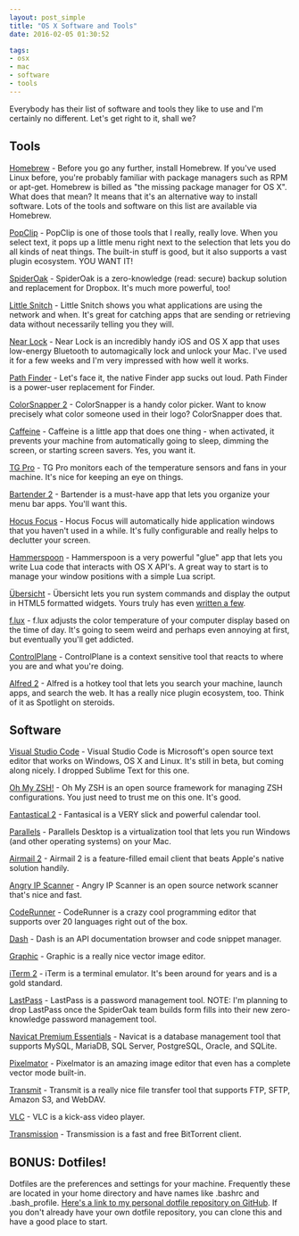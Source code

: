 ```yaml
---
layout: post_simple
title: "OS X Software and Tools"
date: 2016-02-05 01:30:52

tags:
- osx
- mac
- software
- tools
---
```


Everybody has their list of software and tools they like to use and I'm certainly no different. Let's get right to it, shall we?

## Tools

[Homebrew](http://brew.sh/) - Before you go any further, install Homebrew. If you've used Linux before, you're probably familiar with package managers such as RPM or apt-get. Homebrew is billed as "the missing package manager for OS X". What does that mean? It means that it's an alternative way to install software. Lots of the tools and software on this list are available via Homebrew.

[PopClip](https://pilotmoon.com/popclip/) - PopClip is one of those tools that I really, really love. When you select text, it pops up a little menu right next to the selection that lets you do all kinds of neat things. The built-in stuff is good, but it also supports a vast plugin ecosystem. YOU WANT IT!

[SpiderOak](https://spideroak.com/) - SpiderOak is a zero-knowledge (read: secure) backup solution and replacement for Dropbox. It's much more powerful, too!

[Little Snitch](https://www.obdev.at/products/littlesnitch/index.html) - Little Snitch shows you what applications are using the network and when. It's great for catching apps that are sending or retrieving data without necessarily telling you they will.

[Near Lock](http://nearlock.me/) - Near Lock is an incredibly handy iOS and OS X app that uses low-energy Bluetooth to automagically lock and unlock your Mac. I've used it for a few weeks and I'm very impressed with how well it works.

[Path Finder](http://www.cocoatech.com/pathfinder/) - Let's face it, the native Finder app sucks out loud. Path Finder is a power-user replacement for Finder.

[ColorSnapper 2](http://colorsnapper.com/) - ColorSnapper is a handy color picker. Want to know precisely what color someone used in their logo? ColorSnapper does that.

[Caffeine](http://lightheadsw.com/caffeine/) - Caffeine is a little app that does one thing - when activated, it prevents your machine from automatically going to sleep, dimming the screen, or starting screen savers. Yes, you want it.

[TG Pro](https://www.tunabellysoftware.com/tgpro/) - TG Pro monitors each of the temperature sensors and fans in your machine. It's nice for keeping an eye on things.

[Bartender 2](https://www.macbartender.com/) - Bartender is a must-have app that lets you organize your menu bar apps. You'll want this.

[Hocus Focus](http://hocusfoc.us/) - Hocus Focus will automatically hide application windows that you haven't used in a while. It's fully configurable and really helps to declutter your screen.

[Hammerspoon](http://www.hammerspoon.org/) - Hammerspoon is a very powerful "glue" app that lets you write Lua code that interacts with OS X API's. A great way to start is to manage your window positions with a simple Lua script.

[Übersicht](http://tracesof.net/uebersicht/) - Übersicht lets you run system commands and display the output in HTML5 formatted widgets. Yours truly has even [written a few](http://tracesof.net/uebersicht-widgets/#outdated-brew-formulae).

[f.lux](https://justgetflux.com/) - f.lux adjusts the color temperature of your computer display based on the time of day. It's going to seem weird and perhaps even annoying at first, but eventually you'll get addicted.

[ControlPlane](http://www.controlplaneapp.com/) - ControlPlane is a context sensitive tool that reacts to where you are and what you're doing.

[Alfred 2](https://www.alfredapp.com/) - Alfred is a hotkey tool that lets you search your machine, launch apps, and search the web. It has a really nice plugin ecosystem, too. Think of it as Spotlight on steroids.

## Software
[Visual Studio Code](https://code.visualstudio.com/) - Visual Studio Code is Microsoft's open source text editor that works on Windows, OS X and Linux. It's still in beta, but coming along nicely. I dropped Sublime Text for this one.

[Oh My ZSH!](http://ohmyz.sh/) - Oh My ZSH is an open source framework for managing ZSH configurations. You just need to trust me on this one. It's good.

[Fantastical 2](https://flexibits.com/fantastical) - Fantasical is a VERY slick and powerful calendar tool.

[Parallels](https://www.parallels.com/products/desktop/) - Parallels Desktop is a virtualization tool that lets you run Windows (and other operating systems) on your Mac.

[Airmail 2](http://airmailapp.com/) - Airmail 2 is a feature-filled email client that beats Apple's native solution handily.

[Angry IP Scanner](http://angryip.org/) - Angry IP Scanner is an open source network scanner that's nice and fast.

[CodeRunner](https://coderunnerapp.com/) - CodeRunner is a crazy cool programming editor that supports over 20 languages right out of the box.

[Dash](https://kapeli.com/dash) - Dash is an API documentation browser and code snippet manager.

[Graphic](http://graphic.com/mac/) - Graphic is a really nice vector image editor.

[iTerm 2](https://www.iterm2.com/) - iTerm is a terminal emulator. It's been around for years and is a gold standard.

[LastPass](https://lastpass.com/) - LastPass is a password management tool. NOTE: I'm planning to drop LastPass once the SpiderOak team builds form fills into their new zero-knowledge password management tool.

[Navicat Premium Essentials](http://www.navicat.com/products/navicat-essentials) - Navicat is a database management tool that supports MySQL, MariaDB, SQL Server, PostgreSQL, Oracle, and SQLite.

[Pixelmator](http://www.pixelmator.com/mac/) - Pixelmator is an amazing image editor that even has a complete vector mode built-in.

[Transmit](https://panic.com/transmit/) - Transmit is a really nice file transfer tool that supports FTP, SFTP, Amazon S3, and WebDAV.

[VLC](https://www.videolan.org/vlc/) - VLC is a kick-ass video player.

[Transmission](http://www.transmissionbt.com/) - Transmission is a fast and free BitTorrent client.

## BONUS: Dotfiles!

Dotfiles are the preferences and settings for your machine. Frequently these are located in your home directory and have names like .bashrc and .bash_profile. [Here's a link to my personal dotfile repository on GitHub](https://github.com/gregmajor/dotfiles). If you don't already have your own dotfile repository, you can clone this and have a good place to start.
